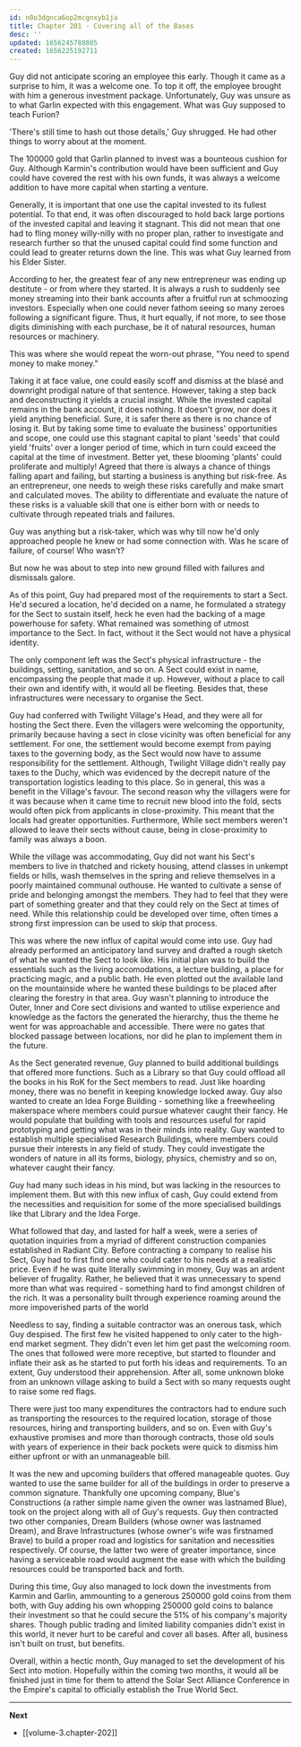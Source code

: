 ```yaml
---
id: n0o3dgnca6op2mcgnxyb1ja
title: Chapter 201 - Covering all of the Bases
desc: ''
updated: 1656245788805
created: 1656225192711
---
```


Guy did not anticipate scoring an employee this early. Though it came as a surprise to him, it was a welcome one. To top it off, the employee brought with him a generous investment package. Unfortunately, Guy was unsure as to what Garlin expected with this engagement. What was Guy supposed to teach Furion?

'There's still time to hash out those details,' Guy shrugged. He had other things to worry about at the moment.

The 100000 gold that Garlin planned to invest was a bounteous cushion for Guy. Although Karmin's contribution would have been sufficient and Guy could have covered the rest with his own funds, it was always a welcome addition to have more capital when starting a venture.

Generally, it is important that one use the capital invested to its fullest potential. To that end, it was often discouraged to hold back large portions of the invested capital and leaving it stagnant. This did not mean that one had to fling money willy-nilly with no proper plan, rather to investigate and research further so that the unused capital could find some function and could lead to greater returns down the line. This was what Guy learned from his Elder Sister.

According to her, the greatest fear of any new entrepreneur was ending up destitute - or from where they started. It is always a rush to suddenly see money streaming into their bank accounts after a fruitful run at schmoozing investors. Especially when one could never fathom seeing so many zeroes following a significant figure. Thus, it hurt equally, if not more, to see those digits diminishing with each purchase, be it of natural resources, human resources or machinery.

This was where she would repeat the worn-out phrase, "You need to spend money to make money."

Taking it at face value, one could easily scoff and dismiss at the blasé and downright prodigal nature of that sentence. However, taking a step back and deconstructing it yields a crucial insight. While the invested capital remains in the bank account, it does nothing. It doesn't grow, nor does it yield anything beneficial. Sure, it is safer there as there is no chance of losing it. But by taking some time to evaluate the business' opportunities and scope, one could use this stagnant capital to plant 'seeds' that could yield 'fruits' over a longer period of time, which in turn could exceed the capital at the time of investment. Better yet, these blooming 'plants' could proliferate and multiply! Agreed that there is always a chance of things falling apart and failing, but starting a business is anything but risk-free. As an entrepreneur, one needs to weigh these risks carefully and make smart and calculated moves. The ability to differentiate and evaluate the nature of these risks is a valuable skill that one is either born with or needs to cultivate through repeated trials and failures. 

Guy was anything but a risk-taker, which was why till now he'd only approached people he knew or had some connection with. Was he scare of failure, of course! Who wasn't?

But now he was about to step into new ground filled with failures and dismissals galore.

As of this point, Guy had prepared most of the requirements to start a Sect. He'd secured a location, he'd decided on a name, he formulated a strategy for the Sect to sustain itself, heck he even had the backing of a mage powerhouse for safety. What remained was something of utmost importance to the Sect. In fact, without it the Sect would not have a physical identity.

The only component left was the Sect's physical infrastructure - the buildings, setting, sanitation, and so on. A Sect could exist in name, encompassing the people that made it up. However, without a place to call their own and identify with, it would all be fleeting. Besides that, these infrastructures were necessary to organise the Sect.

Guy had conferred with Twilight Village's Head, and they were all for hosting the Sect there. Even the villagers were welcoming the opportunity, primarily because having a sect in close vicinity was often beneficial for any settlement. For one, the settlement would become exempt from paying taxes to the governing body, as the Sect would now have to assume responsibility for the settlement. Although, Twilight Village didn't really pay taxes to the Duchy, which was evidenced by the decrepit nature of the transportation logistics leading to this place. So in general, this was a benefit in the Village's favour. The second reason why the villagers were for it was because when it came time to recruit new blood into the fold, sects would often pick from applicants in close-proximity. This meant that the locals had greater opportunities. Furthermore, While sect members weren't allowed to leave their sects without cause, being in close-proximity to family was always a boon.

While the village was accommodating, Guy did not want his Sect's members to live in thatched and rickety housing, attend classes in unkempt fields or hills, wash themselves in the spring and relieve themselves in a poorly maintained communal outhouse. He wanted to cultivate a sense of pride and belonging amongst the members. They had to feel that they were part of something greater and that they could rely on the Sect at times of need. While this relationship could be developed over time, often times a strong first impression can be used to skip that process.

This was where the new influx of capital would come into use. Guy had already performed an anticipatory land survey and drafted a rough sketch of what he wanted the Sect to look like. His initial plan was to build the essentials such as the living accomodations, a lecture building, a place for practicing magic, and a public bath. He even plotted out the available land on the mountainside where he wanted these buildings to be placed after clearing the forestry in that area. Guy wasn't planning to introduce the Outer, Inner and Core sect divisions and wanted to utilise experience and knowledge as the factors the generated the hierarchy, thus the theme he went for was approachable and accessible. There were no gates that blocked passage between locations, nor did he plan to implement them in the future.

As the Sect generated revenue, Guy planned to build additional buildings that offered more functions. Such as a Library so that Guy could offload all the books in his RoK for the Sect members to read. Just like hoarding money, there was no benefit in keeping knowledge locked away. Guy also wanted to create an Idea Forge Building - something like a freewheeling makerspace where members could pursue whatever caught their fancy. He would populate that building with tools and resources useful for rapid prototyping and getting what was in their minds into reality. Guy wanted to establish multiple specialised Research Buildings, where members could pursue their interests in any field of study. They could investigate the wonders of nature in all its forms, biology, physics, chemistry and so on, whatever caught their fancy.

Guy had many such ideas in his mind, but was lacking in the resources to implement them. But with this new influx of cash, Guy could extend from the necessities and requisition for some of the more specialised buildings like that Library and the Idea Forge.

What followed that day, and lasted for half a week, were a series of quotation inquiries from a myriad of different construction companies established in Radiant City. Before contracting a company to realise his Sect, Guy had to first find one who could cater to his needs at a realistic price. Even if he was quite literally swimming in money, Guy was an ardent believer of frugality. Rather, he believed that it was unnecessary to spend more than what was required - something hard to find amongst children of the rich. It was a personality built through experience roaming around the more impoverished parts of the world

Needless to say, finding a suitable contractor was an onerous task, which Guy despised. The first few he visited happened to only cater to the high-end market segment. They didn't even let him get past the welcoming room. The ones that followed were more receptive, but started to flounder and inflate their ask as he started to put forth his ideas and requirements. To an extent, Guy understood their apprehension. After all, some unknown bloke from an unknown village asking to build a Sect with so many requests ought to raise some red flags.

There were just too many expenditures the contractors had to endure such as transporting the resources to the required location, storage of those resources, hiring and transporting builders, and so on. Even with Guy's exhaustive promises and more than thorough contracts, those old souls with years of experience in their back pockets were quick to dismiss him either upfront or with an unmanageable bill.

It was the new and upcoming builders that offered manageable quotes. Guy wanted to use the same builder for all of the buildings in order to preserve a common signature. Thankfully one upcoming company, Blue's Constructions (a rather simple name given the owner was lastnamed Blue), took on the project along with all of Guy's requests. Guy then contracted two other companies, Dream Builders (whose owner was lastnamed Dream), and Brave Infrastructures (whose owner's wife was firstnamed Brave) to build a proper road and logistics for sanitation and necessities respectively. Of course, the latter two were of greater importance, since having a serviceable road would augment the ease with which the building resources could be transported back and forth.

During this time, Guy also managed to lock down the investments from Karmin and Garlin, ammounting to a generous 250000 gold coins from them both, with Guy adding his own whopping 250000 gold coins to balance their investment so that he could secure the 51% of his company's majority shares. Though public trading and limited liability companies didn't exist in this world, it never hurt to be careful and cover all bases. After all, business isn't built on trust, but benefits.

Overall, within a hectic month, Guy managed to set the development of his Sect into motion. Hopefully within the coming two months, it would all be finished just in time for them to attend the Solar Sect Alliance Conference in the Empire's capital to officially establish the True World Sect.

____

**Next**
* [[volume-3.chapter-202]]